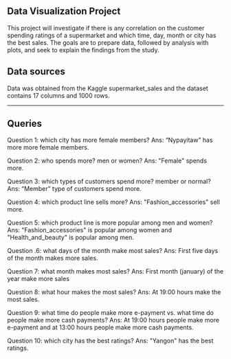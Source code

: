## Data Visualization Project
This project will investigate if there is any correlation on the customer spending ratings of a supermarket and which time, day, month or city has the best sales.
The goals are to prepare data, followed by analysis with plots, and seek to explain the findings from the study.

## Data sources
Data was obtained from the Kaggle supermarket_sales and the dataset contains 17 columns and 1000 rows.

****************************************************************************************************

## Queries

Question 1: which city has more female members?
Ans: “Nypayitaw” has more more female members.

Question 2: who spends more? men or women?
Ans: "Female" spends more.

Question 3: which types of customers spend more? member or normal?
Ans: “Member” type of customers spend more.

Question 4: which product line sells more?
Ans: "Fashion_accessories" sell more.

Question 5: which product line is more popular among men and women?
Ans: "Fashion_accessories" is popular among women and "Health_and_beauty" is popular among men.

Question .6: what days of the month make most sales?
Ans: First five days of the month makes more sales.

Question 7: what month makes most sales?
Ans: First month (january) of the year make more sales

Question 8: what hour makes the most sales?
Ans: At 19:00 hours make the most sales.

Question 9: what time do people make more e-payment vs. what time do people make more cash payments?
Ans: At 19:00 hours people make more e-payment and at 13:00 hours people make more cash payments.

Question 10: which city has the best ratings?
Ans: "Yangon" has the best ratings.
